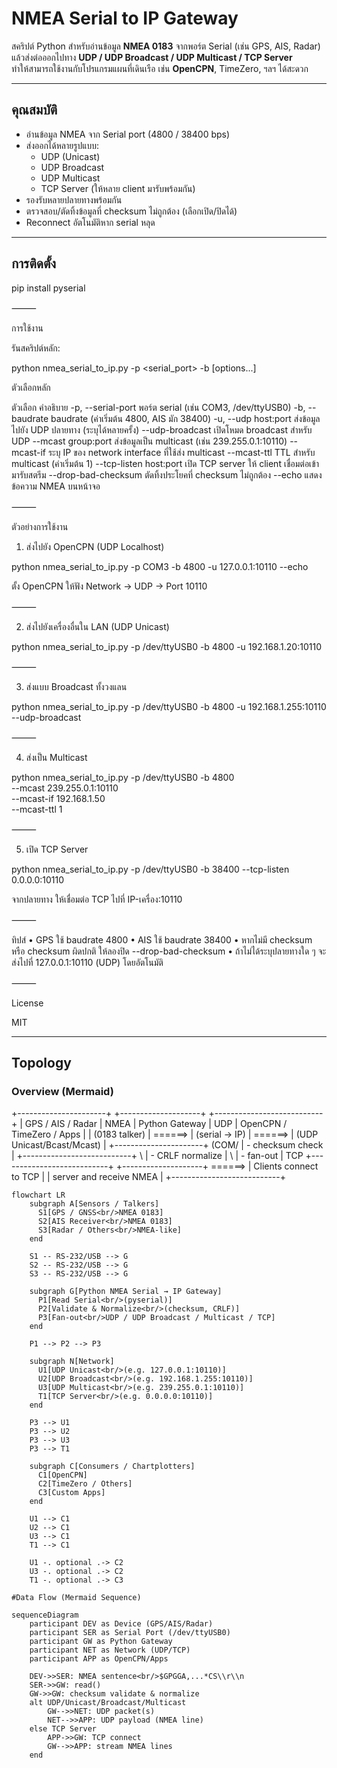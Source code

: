 # NMEA Serial to IP Gateway

สคริปต์ Python สำหรับอ่านข้อมูล **NMEA 0183** จากพอร์ต Serial (เช่น GPS, AIS, Radar) แล้วส่งต่อออกไปทาง **UDP / UDP Broadcast / UDP Multicast / TCP Server**  
ทำให้สามารถใช้งานกับโปรแกรมแผนที่เดินเรือ เช่น **OpenCPN**, TimeZero, ฯลฯ ได้สะดวก

---

## คุณสมบัติ

- อ่านข้อมูล NMEA จาก Serial port (4800 / 38400 bps)
- ส่งออกได้หลายรูปแบบ:
  - UDP (Unicast)
  - UDP Broadcast
  - UDP Multicast
  - TCP Server (ให้หลาย client มารับพร้อมกัน)
- รองรับหลายปลายทางพร้อมกัน
- ตรวจสอบ/ตัดทิ้งข้อมูลที่ checksum ไม่ถูกต้อง (เลือกเปิด/ปิดได้)
- Reconnect อัตโนมัติหาก serial หลุด

---

## การติดตั้ง

pip install pyserial

⸻

การใช้งาน

รันสคริปต์หลัก:

python nmea_serial_to_ip.py -p <serial_port> -b <baudrate> [options...]

ตัวเลือกหลัก

ตัวเลือก	คำอธิบาย
-p, --serial-port	พอร์ต serial (เช่น COM3, /dev/ttyUSB0)
-b, --baudrate	baudrate (ค่าเริ่มต้น 4800, AIS มัก 38400)
-u, --udp host:port	ส่งข้อมูลไปยัง UDP ปลายทาง (ระบุได้หลายครั้ง)
--udp-broadcast	เปิดโหมด broadcast สำหรับ UDP
--mcast group:port	ส่งข้อมูลเป็น multicast (เช่น 239.255.0.1:10110)
--mcast-if <ip>	ระบุ IP ของ network interface ที่ใช้ส่ง multicast
--mcast-ttl <n>	TTL สำหรับ multicast (ค่าเริ่มต้น 1)
--tcp-listen host:port	เปิด TCP server ให้ client เชื่อมต่อเข้ามารับสตรีม
--drop-bad-checksum	ตัดทิ้งประโยคที่ checksum ไม่ถูกต้อง
--echo	แสดงข้อความ NMEA บนหน้าจอ


⸻

ตัวอย่างการใช้งาน

1) ส่งไปยัง OpenCPN (UDP Localhost)

python nmea_serial_to_ip.py -p COM3 -b 4800 -u 127.0.0.1:10110 --echo

ตั้ง OpenCPN ให้ฟัง Network → UDP → Port 10110

⸻

2) ส่งไปยังเครื่องอื่นใน LAN (UDP Unicast)

python nmea_serial_to_ip.py -p /dev/ttyUSB0 -b 4800 -u 192.168.1.20:10110


⸻

3) ส่งแบบ Broadcast ทั้งวงแลน

python nmea_serial_to_ip.py -p /dev/ttyUSB0 -b 4800 -u 192.168.1.255:10110 --udp-broadcast


⸻

4) ส่งเป็น Multicast

python nmea_serial_to_ip.py -p /dev/ttyUSB0 -b 4800 \
  --mcast 239.255.0.1:10110 \
  --mcast-if 192.168.1.50 \
  --mcast-ttl 1


⸻

5) เปิด TCP Server

python nmea_serial_to_ip.py -p /dev/ttyUSB0 -b 38400 --tcp-listen 0.0.0.0:10110

จากปลายทาง ให้เชื่อมต่อ TCP ไปที่ IP-เครื่อง:10110

⸻

ทิปส์
	•	GPS ใช้ baudrate 4800
	•	AIS ใช้ baudrate 38400
	•	หากไม่มี checksum หรือ checksum ผิดปกติ ให้ลองปิด --drop-bad-checksum
	•	ถ้าไม่ได้ระบุปลายทางใด ๆ จะส่งไปที่ 127.0.0.1:10110 (UDP) โดยอัตโนมัติ

⸻

License

MIT

---


## Topology

### Overview (Mermaid)

+----------------------+         +--------------------+         +---------------------------+
| GPS / AIS / Radar    |  NMEA   |  Python Gateway    |  UDP    | OpenCPN / TimeZero / Apps |
| (0183 talker)        | ======> |  (serial → IP)     | ======> | (UDP Unicast/Bcast/Mcast) |
+----------------------+ (COM/   |  - checksum check  |         +---------------------------+
                              \  |  - CRLF normalize  |
                               \ |  - fan-out         |  TCP    +---------------------------+
                                \+--------------------+ ======> | Clients connect to TCP    |
                                                                | server and receive NMEA   |
                                                                +---------------------------+

```mermaid
flowchart LR
    subgraph A[Sensors / Talkers]
      S1[GPS / GNSS<br/>NMEA 0183]
      S2[AIS Receiver<br/>NMEA 0183]
      S3[Radar / Others<br/>NMEA-like]
    end

    S1 -- RS-232/USB --> G
    S2 -- RS-232/USB --> G
    S3 -- RS-232/USB --> G

    subgraph G[Python NMEA Serial → IP Gateway]
      P1[Read Serial<br/>(pyserial)]
      P2[Validate & Normalize<br/>(checksum, CRLF)]
      P3[Fan-out<br/>UDP / UDP Broadcast / Multicast / TCP]
    end

    P1 --> P2 --> P3

    subgraph N[Network]
      U1[UDP Unicast<br/>(e.g. 127.0.0.1:10110)]
      U2[UDP Broadcast<br/>(e.g. 192.168.1.255:10110)]
      U3[UDP Multicast<br/>(e.g. 239.255.0.1:10110)]
      T1[TCP Server<br/>(e.g. 0.0.0.0:10110)]
    end

    P3 --> U1
    P3 --> U2
    P3 --> U3
    P3 --> T1

    subgraph C[Consumers / Chartplotters]
      C1[OpenCPN]
      C2[TimeZero / Others]
      C3[Custom Apps]
    end

    U1 --> C1
    U2 --> C1
    U3 --> C1
    T1 --> C1

    U1 -. optional .-> C2
    U3 -. optional .-> C2
    T1 -. optional .-> C3

#Data Flow (Mermaid Sequence)

sequenceDiagram
    participant DEV as Device (GPS/AIS/Radar)
    participant SER as Serial Port (/dev/ttyUSB0)
    participant GW as Python Gateway
    participant NET as Network (UDP/TCP)
    participant APP as OpenCPN/Apps

    DEV->>SER: NMEA sentence<br/>$GPGGA,...*CS\\r\\n
    SER->>GW: read()
    GW->>GW: checksum validate & normalize
    alt UDP/Unicast/Broadcast/Multicast
        GW-->>NET: UDP packet(s)
        NET-->>APP: UDP payload (NMEA line)
    else TCP Server
        APP->>GW: TCP connect
        GW-->>APP: stream NMEA lines
    end

